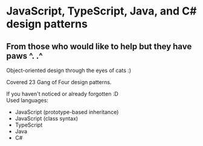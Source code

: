 # JavaScript, TypeScript, Java, and C# design patterns

## From those who would like to help but they have paws ^. .^

Object-oriented design through the eyes of cats :)

Covered 23 Gang of Four design patterns.

If you haven't noticed or already forgotten :D  
Used languages:
- JavaScript (prototype-based inheritance)
- JavaScript (class syntax)
- TypeScript
- Java
- C#
